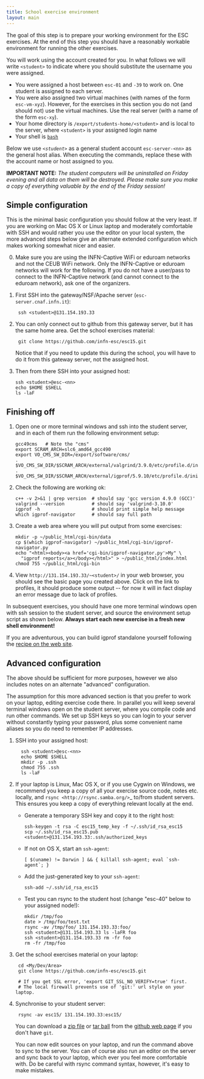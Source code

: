 ```yaml
---
title: School exercise environment
layout: main
---
```


The goal of this step is to prepare your working environment for the ESC
exercises.  At the end of this step you should have a reasonably workable
environment for running the other exercises.

You will work using the account created for you. In what follows we will
write `<student>` to indicate where you should substitute the username you
were assigned.

  * You were assigned a host between `esc-01` and `-39` to work on. One
    student is assigned to each server. 
  * You were also assigned two virtual machines (with names of the form
    `esc-vm-xyz`). However, for the exercises in this section you do not (and 
    should not) use the 
    virtual machines. Use the real server (with a name of the form `esc-xy`).
  * Your home directory is `/export/students-home/<student>` and is local 
    to the server, where `<student>` is your assigned login name
  * Your shell is [`bash`](http://www.gnu.org/s/bash)

Below we use *`<student>`* as a general student account `esc-server-<nn>` as the
general host alias.  When executing the commands, replace these with the
account name or host assigned to you.  

**IMPORTANT NOTE:** *The student computers will be uninstalled on Friday
evening and all data on them will be destroyed. Please make sure you make
a copy of everything valuable by the end of the Friday session!*


Simple configuration
--------------------

This is the minimal basic configuration you should follow at the very least.
If you are working on Mac OS X or Linux laptop and moderately comfortable
with SSH and would rather you use the editor on your local system, the more
advanced steps below give an alternate extended configuration which makes
working somewhat nicer and easier.

0. Make sure you are using the INFN-Captive WiFi or eduroam networks and not the CEUB
   WiFi network. Only the INFN-Captive or eduroam networks will work for the following. If
   you do not have a user/pass to connect to the INFN-Captive network 
   (and cannot connect to the eduroam network), ask one of the organizers.

1. First SSH into the gateway/NSF/Apache server (`esc-server.cnaf.infn.it`):
     
        ssh <student>@131.154.193.33

2. You can only connect out to github from this gateway server, but it
   has the same home area. Get the school exercises material:

        git clone https://github.com/infn-esc/esc15.git

   Notice that if you need to update this during the school, you will have to do it
   from this gateway server, not the assigned host.

 3. Then from there SSH into your assigned host:
 
        ssh <student>@esc-<nn>
        echo $HOME $SHELL
        ls -laF

Finishing off
-------------

1. Open one or more terminal windows and ssh into the student server, and
   in each of them run the following environment setup:

       gcc49cms   # Note the "cms"
       export SCRAM_ARCH=slc6_amd64_gcc490
       export VO_CMS_SW_DIR=/export/software/cms/
       . $VO_CMS_SW_DIR/$SCRAM_ARCH/external/valgrind/3.9.0/etc/profile.d/init.sh
       . $VO_CMS_SW_DIR/$SCRAM_ARCH/external/igprof/5.9.10/etc/profile.d/init.sh

2. Check the following are working ok:

       c++ -v 2>&1 | grep version  # should say 'gcc version 4.9.0 (GCC)'
       valgrind --version          # should say 'valgrind-3.10.0'
       igprof -h                   # should print simple help message
       which igprof-navigator      # should say full path

3. Create a web area where you will put output from some exercises:

       mkdir -p ~/public_html/cgi-bin/data
       cp $(which igprof-navigator) ~/public_html/cgi-bin/igprof-navigator.py
       echo "<html><body><a href='cgi-bin/igprof-navigator.py'>My" \
         "igprof reports</a></body></html>" > ~/public_html/index.html
       chmod 755 ~/public_html/cgi-bin

4. View `http://131.154.193.33/~<student>/` in your web browser, you
   should see the basic page you created above. Click on the link to
   profiles, it should produce some output -- for now it will in fact
   display an error message due to lack of profiles.

In subsequent exercises, you should have one more terminal windows open with
ssh session to the student server, and source the environment setup script as
shown below. **Always start each new exercise in a fresh new shell 
environment!**

If you are adventurous, you can build igprof standalone yourself following
the [recipe on the web site](http://igprof.sourceforge.net/install.html).

Advanced configuration
----------------------

The above should be sufficient for more purposes, however we also includes
notes on an alternate "advanced" configuration.

The assumption for this more advanced section is that you prefer to work on
your laptop, editing exercise code there. In parallel you will keep several
terminal windows open on the student server, where you compile code and run
other commands. We set up SSH keys so you can login to your server without
constantly typing your password, plus some convenient name aliases so you do
need to remember IP addresses.

1. SSH into your assigned host:

         ssh <student>@esc-<nn>
         echo $HOME $SHELL
         mkdir -p .ssh
         chmod 755 .ssh
         ls -laF

2. If your laptop is Linux, Mac OS X, or if you use Cygwin on Windows, we
   recommend you keep a copy of all your exercise source code, notes etc.
   locally, and `rsync <http://rsync.samba.org/>`_ to/from student servers.
   This ensures you keep a copy of everything relevant locally at the end.

   * Generate a temporary SSH key and copy it to the right host:

         ssh-keygen -t rsa -C esc15_temp_key -f ~/.ssh/id_rsa_esc15
         scp ~/.ssh/id_rsa_esc15.pub <student>@131.154.193.33:.ssh/authorized_keys

   * If not on OS X, start an `ssh-agent`:

         [ $(uname) != Darwin ] && { killall ssh-agent; eval `ssh-agent`; }

   * Add the just-generated key to your `ssh-agent`:

         ssh-add ~/.ssh/id_rsa_esc15

   * Test you can rsync to the student host (change "esc-40" below to your
     assigned node!):

         mkdir /tmp/foo
         date > /tmp/foo/test.txt
         rsync -av /tmp/foo/ 131.154.193.33:foo/
         ssh <student>@131.154.193.33 ls -laFR foo
         ssh <student>@131.154.193.33 rm -fr foo
         rm -fr /tmp/foo

3. Get the school exercises material on your laptop:

        cd <My/Dev/Area>
        git clone https://github.com/infn-esc/esc15.git

        # If you get SSL error, 'export GIT_SSL_NO_VERIFY=true' first.
        # The local firewall prevents use of 'git:' url style on your laptop.

4. Synchronise to your student server:

        rsync -av esc15/ 131.154.193.33:esc15/

   You can download a [zip file](https://github.com/infn-esc/esc15/zipball/master)
   or [tar ball](https://github.com/infn-esc/esc/tarball/master) from the
   [github web page](http://github.com/infn-esc/esc15) if you don't have `git`.

   You can now edit sources on your laptop, and run the command above to sync
   to the server. You can of course also run an editor on the server and sync
   back to your laptop, which ever you feel more comfortable with. Do be
   careful with rsync command syntax, however, it's easy to make mistakes.
